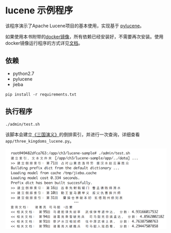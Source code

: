 # lucene 示例程序

该程序演示了Apache Lucene项目的基本使用，实现基于 [pylucene](http://lucene.apache.org/pylucene/index.html)。

如果使用本书附带的[docker镜像](https://hub.docker.com/r/chatopera/qna-book/)，所有依赖已经安装好，不需要再次安装。使用docker镜像运行程序的方式详见[文档](https://github.com/l11x0m7/book-of-qna-code/blob/master/README.md)。

## 依赖

* python2.7
* pylucene
* jieba

```
pip install -r requirements.txt
```

## 执行程序
```
./admin/test.sh
```

该脚本会建立[《三国演义》](./data)的倒排索引，并进行一次查询，详细查看 ```app/three_kingdoms_lucene.py```。

<img src="./1.png" width="800">